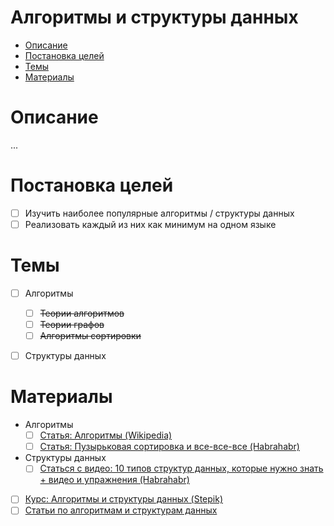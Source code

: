 # Алгоритмы и структуры данных #

- [Описание](#Описание)
- [Постановка целей](#Постановка-целей)
- [Темы](#Темы)
- [Материалы](#Материалы)


# Описание #
...

# Постановка целей #
- [ ] Изучить наиболее популярные алгоритмы / структуры данных
- [ ] Реализовать каждый из них как минимум на одном языке

# Темы #
- [ ] Алгоритмы
	- [ ] ~~Теории алгоритмов~~
	- [ ] ~~Теории графов~~
	- [ ] ~~Алгоритмы сортировки~~
- [ ] Структуры данных


# Материалы #
- Алгоритмы
	- [ ] [Статья: Алгоритмы (Wikipedia)](https://ru.wikipedia.org/wiki/%D0%90%D0%BB%D0%B3%D0%BE%D1%80%D0%B8%D1%82%D0%BC)
	- [ ] [Статья: Пузырьковая сортировка и все-все-все (Habrahabr)](https://habrahabr.ru/post/204600/)
- Структуры данных
	- [ ] [Статься с видео: 10 типов структур данных, которые нужно знать + видео и упражнения (Habrahabr)](https://habrahabr.ru/company/netologyru/blog/334914/)
- [ ] [Курс: Алгоритмы и структуры данных (Stepik)](https://stepik.org/course/63/syllabus)
- [ ] [Статьи по алгоритмам и структурам данных](http://kvodo.ru/data-structures-introduction.html)
